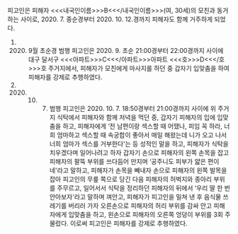 피고인은 피해자 <<<내국인이름>>>B<<</내국인이름>>>(여, 30세)의 모친과 동거하는 사이로, 2020. 7. 중순경부터 2020. 10. 12.경까지 피해자도 함께 거주하게 되었다.
1. 2020. 9월 초순경 범행
피고인은 2020. 9. 초순 21:00경부터 22:00경까지 사이에 대구 달서구 <<<아파트>>>C<<</아파트>>>아파트 <<<호>>>D<<</호>>>호 주거지에서, 피해자가 모친에게 마사지를 하던 중 갑자기 입맞춤을 하여 피해자를 강제로 추행하였다.
2. 2020. 10. 7. 범행
피고인은 2020. 10. 7. 18:50경부터 21:00경까지 사이에 위 주거지 식탁에서 피해자와 함께 저녁을 먹던 중, 갑자기 피해자의 입에 입맞춤을 하고, 피해자에게 ‘전 남편이랑 섹스할 때 어땠나, 피임 꼭 하라, 너희 엄마하고 섹스할 때 속궁합이 좋아서 매일 해왔는데 니가 오고 나서 너희 엄마가 섹스를 거부한다'는 등 성적인 말을 하고, 피해자가 식탁을 치우겠다며 일어나려고 하자 갑자기 손으로 피해자의 왼쪽 손목을 잡고 피해자의 팔뚝 부위를 쓰다듬어 만지며 ‘공주니도 피부가 얇은 편이네'라고 말하고, 피해자가 손목을 빼내자 손으로 피해자의 왼쪽 발목을 잡아 피고인의 무릎 쪽으로 당긴 다음 피해자의 허벅지와 종아리 부위를 주무르고, 일어서서 식탁을 정리하던 피해자의 뒤에서 ‘우리 딸 한 번 안아보자'라고 말하며 껴안고, 피해자가 피고인을 밀쳐 낸 후 음식물 쓰레기를 버리러 가자 오른손으로 피해자의 허리 부위를 감싸 안고 피해자에게 입맞춤을 하고, 왼손으로 피해자의 오른쪽 엉덩이 부위를 3회 주물렀다.
이로써 피고인은 피해자를 강제로 추행하였다.